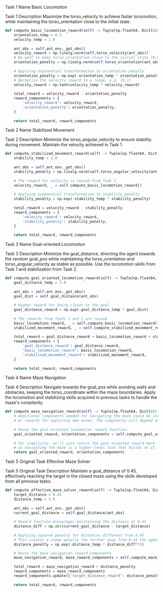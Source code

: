 Task 1 Name
Basic Locomotion

Task 1 Description
Maximize the torso_velocity to achieve faster locomotion, while maintaining the torso_orientation close to the initial state.

```python
def compute_basic_locomotion_reward(self) -> Tuple[np.float64, Dict[str, np.float64]]:
    orientation_temp = 0.5
    velocity_temp = 1.0
    
    ant_obs = self.ant_env._get_obs()
    velocity_reward = np.linalg.norm(self.torso_velocity(ant_obs))
    # We want to keep torso_orientation close to the initial state [0.0, 0.75, 1.0]
    orientation_penalty = np.linalg.norm(self.torso_orientation(ant_obs) - np.array([0.0, 0.75, 1.0]))
    
    # Applying exponential transformation to orientation penalty
    orientation_penalty = np.exp(-orientation_temp * orientation_penalty)
    # Normalize the velocity reward to a range, e.g. [0,1]
    velocity_reward = np.tanh(velocity_temp * velocity_reward)
    
    total_reward = velocity_reward - orientation_penalty
    reward_components = {
        'velocity_reward': velocity_reward,
        'orientation_penalty': orientation_penalty,
    }
    
    return total_reward, reward_components
```

Task 2 Name 
Stabilized Movement

Task 2 Description
Minimize the torso_angular_velocity to ensure stability during movement. Maintain the velocity achieved in Task 1.

```python
def compute_stabilized_movement_reward(self) -> Tuple[np.float64, Dict[str, np.float64]]:
    stability_temp = 2.0
    
    ant_obs = self.ant_env._get_obs()
    stability_penalty = np.linalg.norm(self.torso_angular_velocity(ant_obs))
    
    # The reward for velocity is reused from Task 1
    velocity_reward, _ = self.compute_basic_locomotion_reward()
    
    # Applying exponential transformation to stability penalty
    stability_penalty = np.exp(-stability_temp * stability_penalty)
    
    total_reward = velocity_reward - stability_penalty
    reward_components = {
        'velocity_reward': velocity_reward,
        'stability_penalty': stability_penalty,
    }
    
    return total_reward, reward_components
```

Task 3 Name
Goal-oriented Locomotion

Task 3 Description
Minimize the goal_distance, directing the agent towards the random goal_pos while maintaining the torso_orientation and torso_angular_velocity as stable as possible. Use the locomotion skills from Task 1 and stabilization from Task 2.

```python
def compute_goal_oriented_locomotion_reward(self) -> Tuple[np.float64, Dict[str, np.float64]]:
    goal_distance_temp = 2.0
    
    ant_obs = self.ant_env._get_obs()
    goal_dist = self.goal_distance(ant_obs)
    
    # Higher reward for being closer to the goal
    goal_distance_reward = np.exp(-goal_distance_temp * goal_dist)
    
    # The rewards from Tasks 1 and 2 are reused
    basic_locomotion_reward, _ = self.compute_basic_locomotion_reward()
    stabilized_movement_reward, _ = self.compute_stabilized_movement_reward()
    
    total_reward = goal_distance_reward + basic_locomotion_reward + stabilized_movement_reward
    reward_components = {
        'goal_distance_reward': goal_distance_reward,
        'basic_locomotion_reward': basic_locomotion_reward,
        'stabilized_movement_reward': stabilized_movement_reward,
    }
    
    return total_reward, reward_components
```

Task 4 Name
Maze Navigation

Task 4 Description
Navigate towards the goal_pos while avoiding walls and obstacles, keeping the torso_coordinate within the maze boundaries. Apply the locomotion and stabilizing skills acquired in previous tasks to handle the maze's complexity.

```python
def compute_maze_navigation_reward(self) -> Tuple[np.float64, Dict[str, np.float64]]:
    # Additional components needed for navigating the maze could be included, such as penalties for collisions
    # or rewards for exploring new areas. The complexity will depend on the specifics of the maze environment.
    
    # Reuse the goal-oriented locomotion reward function.
    goal_oriented_reward, orientation_components = self.compute_goal_oriented_locomotion_reward()
    
    # For simplicity, we'll just return the goal-oriented reward here
    # as navigating the maze is a higher-level task that builds on it.
    return goal_oriented_reward, orientation_components
```

Task 5 Original Task
Effective Maze Solver

Task 5 Original Task Description
Maintain a goal_distance of 0.45, effectively reaching the target in the closed maze using the skills developed from all previous tasks.

```python
def compute_effective_maze_solver_reward(self) -> Tuple[np.float64, Dict[str, np.float64]]:
    target_distance = 0.45
    distance_temp = 5.0
    
    ant_obs = self.ant_env._get_obs()
    current_goal_distance = self.goal_distance(ant_obs)
    
    # Reward function encourages maintaining the distance at 0.45
    distance_diff = np.abs(current_goal_distance - target_distance)
    
    # Applying squared penalty for distances different from 0.45
    # This creates a steep penalty the further away from 0.45 the agent is
    distance_penalty = np.exp(-distance_temp * distance_diff**2)

    # Reuse the maze navigation reward components
    maze_navigation_reward, maze_reward_components = self.compute_maze_navigation_reward()
    
    total_reward = maze_navigation_reward + distance_penalty
    reward_components = maze_reward_components
    reward_components.update({'target_distance_reward': distance_penalty})
    
    return total_reward, reward_components
```